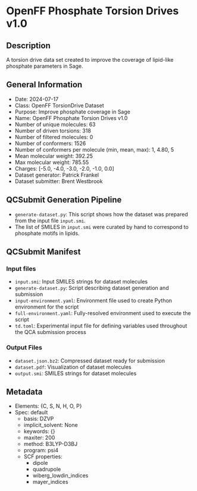 # OpenFF Phosphate Torsion Drives v1.0

## Description

A torsion drive data set created to improve the coverage of lipid-like phosphate
parameters in Sage.

## General Information

* Date: 2024-07-17
* Class: OpenFF TorsionDrive Dataset
* Purpose: Improve phosphate coverage in Sage
* Name: OpenFF Phosphate Torsion Drives v1.0
* Number of unique molecules: 63
* Number of driven torsions: 318
* Number of filtered molecules: 0
* Number of conformers: 1526
* Number of conformers per molecule (min, mean, max): 1, 4.80, 5
* Mean molecular weight: 392.25
* Max molecular weight: 785.55
* Charges: [-5.0, -4.0, -3.0, -2.0, -1.0, 0.0]
* Dataset generator: Patrick Frankel
* Dataset submitter: Brent Westbrook

## QCSubmit Generation Pipeline

* `generate-dataset.py`: This script shows how the dataset was prepared from the
  input file `input.smi`.
* The list of SMILES in `input.smi` were curated by hand to correspond to
  phosphate motifs in lipids.

## QCSubmit Manifest

### Input files
* `input.smi`: Input SMILES strings for dataset molecules
* `generate-dataset.py`: Script describing dataset generation and submission
* `input-environment.yaml`: Environment file used to create Python environment for the script
* `full-environment.yaml`: Fully-resolved environment used to execute the script
* `td.toml`: Experimental input file for defining variables used throughout the QCA submission process

### Output Files
* `dataset.json.bz2`: Compressed dataset ready for submission
* `dataset.pdf`: Visualization of dataset molecules
* `output.smi`: SMILES strings for dataset molecules

## Metadata
* Elements: {C, S, N, H, O, P}
* Spec: default
	* basis: DZVP
	* implicit_solvent: None
	* keywords: {}
	* maxiter: 200
	* method: B3LYP-D3BJ
	* program: psi4
	* SCF properties:
		* dipole
		* quadrupole
		* wiberg_lowdin_indices
		* mayer_indices
